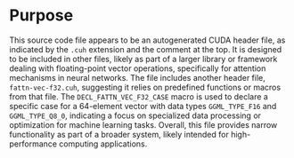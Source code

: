 # Purpose
This source code file appears to be an autogenerated CUDA header file, as indicated by the `.cuh` extension and the comment at the top. It is designed to be included in other files, likely as part of a larger library or framework dealing with floating-point vector operations, specifically for attention mechanisms in neural networks. The file includes another header file, `fattn-vec-f32.cuh`, suggesting it relies on predefined functions or macros from that file. The `DECL_FATTN_VEC_F32_CASE` macro is used to declare a specific case for a 64-element vector with data types `GGML_TYPE_F16` and `GGML_TYPE_Q8_0`, indicating a focus on specialized data processing or optimization for machine learning tasks. Overall, this file provides narrow functionality as part of a broader system, likely intended for high-performance computing applications.
